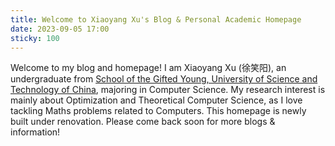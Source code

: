 ```yaml
---
title: Welcome to Xiaoyang Xu's Blog & Personal Academic Homepage
date: 2023-09-05 17:00
sticky: 100
---
```


Welcome to my blog and homepage! I am Xiaoyang Xu (徐笑阳), an undergraduate from [School of the Gifted Young, University of Science and Technology of China](https://sgy.ustc.edu.cn/), majoring in Computer Science. My research interest is mainly about Optimization and Theoretical Computer Science, as I love tackling Maths problems related to Computers. This homepage is newly built under renovation. Please come back soon for more blogs & information!
